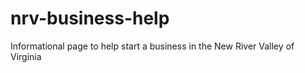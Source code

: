 # nrv-business-help
Informational page to help start a business in the New River Valley of Virginia

